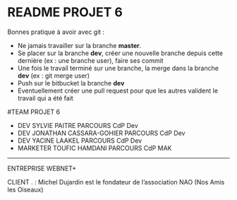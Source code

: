 # README  PROJET 6 #

Bonnes pratique à avoir avec git :
* Ne jamais travailler sur la branche **master**.
* Se placer sur la branche **dev**, créer une nouvelle branche depuis cette dernière (ex : une branche user), faire ses commit
* Une fois le travail terminé sur une branche, la merge dans la branche **dev** (ex : git merge user)
* Push sur le bitbucket la branche **dev**
* Eventuellement créer une pull request pour que les autres valident le travail qui a été fait

#TEAM PROJET 6 

* DEV  SYLVIE PAITRE PARCOURS CdP Dev
* DEV   JONATHAN CASSARA-GOHIER   PARCOURS CdP Dev
* DEV YACINE LAAKEL PARCOURS CdP Dev
* MARKETER    TOUFIC HAMDANI   PARCOURS CdP MAK


********************************************

ENTREPRISE WEBNET+ 

CLIENT . :  Michel Dujardin est le fondateur de l’association NAO (Nos Amis les Oiseaux)